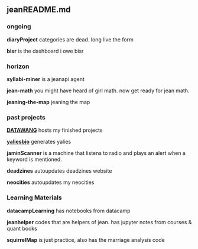 ## jeanREADME.md

### ongoing

**diaryProject** categories are dead. long live the form

**bisr** is the dashboard i owe bisr

### horizon

**syllabi-miner** is a jeanapi agent

**jean-math** you might have heard of girl math. now get ready for jean math.

**jeaning-the-map** jeaning the map

### past projects

**[DATAWANG](https://github.com/wang-data)** hosts my finished projects

[**yaliesbio**](https://https://jingyingwang.github.io/yaliesbio/) generates yalies

**jaminScanner** is a machine that listens to radio and plays an alert when a keyword is mentioned.

**deadzines** autoupdates deadzines website

**neocities** autoupdates my neocities

### Learning Materials

**datacampLearning** has notebooks from datacamp

**jeanhelper** codes that are helpers of jean. has jupyter notes from courses & quant books

**squirrelMap** is just practice, also has the marriage analysis code


<!--
**jingyingwang/jingyingwang** is a ✨ _special_ ✨ repository because its `README.md` (this file) appears on your GitHub profile.

Here are some ideas to get you started:

- 🔭 I’m currently working on ...
- 🌱 I’m currently learning ...
- 👯 I’m looking to collaborate on ...
- 🤔 I’m looking for help with ...
- 💬 Ask me about ...
- 📫 How to reach me: ...
- 😄 Pronouns: ...
- ⚡ Fun fact: ...
-->
